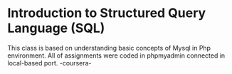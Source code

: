 # Introduction to Structured Query Language (SQL)
This class is based on understanding basic concepts of Mysql in Php environment.
All of assignments were coded in phpmyadmin connected in local-based port.
-coursera-
